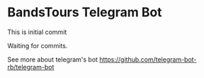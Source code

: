# BandsTours Telegram Bot
This is initial commit

Waiting for commits.

See more about telegram's bot https://github.com/telegram-bot-rb/telegram-bot
